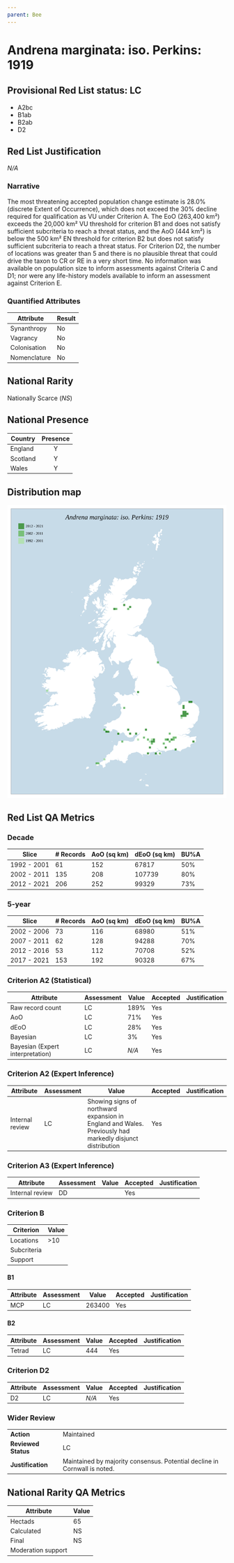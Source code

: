 ```yaml
---
parent: Bee
---
```


# Andrena marginata: iso. Perkins: 1919

## Provisional Red List status: LC
- A2bc
- B1ab
- B2ab
- D2

## Red List Justification
*N/A*

### Narrative


The most threatening accepted population change estimate is 28.0% (discrete Extent of Occurrence), which does not exceed the 30% decline required for qualification as VU under Criterion A. The EoO (263,400 km²) exceeds the 20,000 km² VU threshold for criterion B1 and does not satisfy sufficient subcriteria to reach a threat status, and the AoO (444 km²) is below the 500 km² EN threshold for criterion B2 but does not satisfy sufficient subcriteria to reach a threat status. For Criterion D2, the number of locations was greater than 5 and there is no plausible threat that could drive the taxon to CR or RE in a very short time. No information was available on population size to inform assessments against Criteria C and D1; nor were any life-history models available to inform an assessment against Criterion E.

### Quantified Attributes
|Attribute|Result|
|---|---|
|Synanthropy|No|
|Vagrancy|No|
|Colonisation|No|
|Nomenclature|No|


## National Rarity
Nationally Scarce (*NS*)

## National Presence
|Country|Presence
|---|:-:|
|England|Y|
|Scotland|Y|
|Wales|Y|


## Distribution map
![](../map/50.svg)

## Red List QA Metrics
### Decade
| Slice | # Records | AoO (sq km) | dEoO (sq km) |BU%A |
|---|---|---|---|---|
|1992 - 2001|61|152|67817|50%|
|2002 - 2011|135|208|107739|80%|
|2012 - 2021|206|252|99329|73%|

### 5-year
| Slice | # Records | AoO (sq km) | dEoO (sq km) |BU%A |
|---|---|---|---|---|
|2002 - 2006|73|116|68980|51%|
|2007 - 2011|62|128|94288|70%|
|2012 - 2016|53|112|70708|52%|
|2017 - 2021|153|192|90328|67%|

### Criterion A2 (Statistical)
|Attribute|Assessment|Value|Accepted|Justification
|---|---|---|---|---|
|Raw record count|LC|189%|Yes||
|AoO|LC|71%|Yes||
|dEoO|LC|28%|Yes||
|Bayesian|LC|3%|Yes||
|Bayesian (Expert interpretation)|LC|*N/A*|Yes||

### Criterion A2 (Expert Inference)
|Attribute|Assessment|Value|Accepted|Justification
|---|---|---|---|---|
|Internal review|LC|Showing signs of northward expansion in England and Wales. Previously had markedly disjunct distribution|Yes||

### Criterion A3 (Expert Inference)
|Attribute|Assessment|Value|Accepted|Justification
|---|---|---|---|---|
|Internal review|DD||Yes||

### Criterion B
|Criterion| Value|
|---|---|
|Locations|>10|
|Subcriteria||
|Support||

#### B1
|Attribute|Assessment|Value|Accepted|Justification
|---|---|---|---|---|
|MCP|LC|263400|Yes||

#### B2
|Attribute|Assessment|Value|Accepted|Justification
|---|---|---|---|---|
|Tetrad|LC|444|Yes||

### Criterion D2
|Attribute|Assessment|Value|Accepted|Justification
|---|---|---|---|---|
|D2|LC|*N/A*|Yes||

### Wider Review
|  |  |
|---|---|
|**Action**|Maintained|
|**Reviewed Status**|LC|
|**Justification**|Maintained by majority consensus. Potential decline in Cornwall is noted.|

## National Rarity QA Metrics
|Attribute|Value|
|---|---|
|Hectads|65|
|Calculated|NS|
|Final|NS|
|Moderation support||
